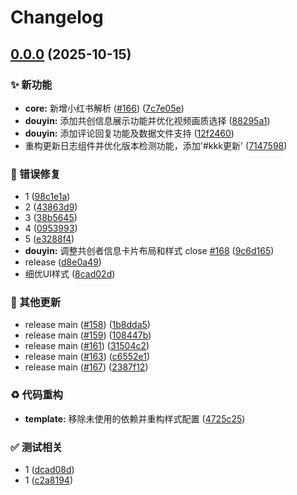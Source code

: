 # Changelog

## [0.0.0](https://github.com/ikenxuan/karin-plugin-kkk/compare/v1.2.0...v0.0.0) (2025-10-15)


### ✨ 新功能

* **core:** 新增小红书解析 ([#166](https://github.com/ikenxuan/karin-plugin-kkk/issues/166)) ([7c7e05e](https://github.com/ikenxuan/karin-plugin-kkk/commit/7c7e05e5765cff1f14030f3ab0f1fdd45c5032e3))
* **douyin:** 添加共创信息展示功能并优化视频画质选择 ([88295a1](https://github.com/ikenxuan/karin-plugin-kkk/commit/88295a1a319ec2006b2e74c70ef67bcae774a779))
* **douyin:** 添加评论回复功能及数据文件支持 ([12f2460](https://github.com/ikenxuan/karin-plugin-kkk/commit/12f24602bc7eb0bfe80cd4fd33ff35bcceac72bb))
* 重构更新日志组件并优化版本检测功能，添加'#kkk更新' ([7147598](https://github.com/ikenxuan/karin-plugin-kkk/commit/7147598c84c46d41aa4cf7b1a6fb1415105816ae))


### 🐛 错误修复

* 1 ([98c1e1a](https://github.com/ikenxuan/karin-plugin-kkk/commit/98c1e1a0da4f66d91fb0902999a7d42a3a8208c4))
* 2 ([43863d9](https://github.com/ikenxuan/karin-plugin-kkk/commit/43863d9912ac6a5d0672c4e3c723005f3616173a))
* 3 ([38b5645](https://github.com/ikenxuan/karin-plugin-kkk/commit/38b5645dc626e71324dba1dc7b4af170a412d275))
* 4 ([0953993](https://github.com/ikenxuan/karin-plugin-kkk/commit/095399328c52d71cdc6d92282cfd338f4601916a))
* 5 ([e3288f4](https://github.com/ikenxuan/karin-plugin-kkk/commit/e3288f4e423a42b27446d488bba4fd61c456dc78))
* **douyin:** 调整共创者信息卡片布局和样式 close [#168](https://github.com/ikenxuan/karin-plugin-kkk/issues/168) ([9c6d165](https://github.com/ikenxuan/karin-plugin-kkk/commit/9c6d16537148df729d21db38300a7ce8320c3c1b))
* release ([d8e0a49](https://github.com/ikenxuan/karin-plugin-kkk/commit/d8e0a49940f7c62d6ccf3f8127d4d4b4a3b18456))
* 细优UI样式 ([8cad02d](https://github.com/ikenxuan/karin-plugin-kkk/commit/8cad02d69a9873520151694ee8ee4758961d63f9))


### 🔧 其他更新

* release main ([#158](https://github.com/ikenxuan/karin-plugin-kkk/issues/158)) ([1b8dda5](https://github.com/ikenxuan/karin-plugin-kkk/commit/1b8dda52ebef23b59ccf51685b9fbc0f6bf04ae3))
* release main ([#159](https://github.com/ikenxuan/karin-plugin-kkk/issues/159)) ([108447b](https://github.com/ikenxuan/karin-plugin-kkk/commit/108447ba67ae7d300abc88fc5b60f79b8e61e7d3))
* release main ([#161](https://github.com/ikenxuan/karin-plugin-kkk/issues/161)) ([31504c2](https://github.com/ikenxuan/karin-plugin-kkk/commit/31504c255f7bf28c69b322f2dc8d92ba07ff385a))
* release main ([#163](https://github.com/ikenxuan/karin-plugin-kkk/issues/163)) ([c6552e1](https://github.com/ikenxuan/karin-plugin-kkk/commit/c6552e1ed2bd92a7f9e64bb4b62c492844b88193))
* release main ([#167](https://github.com/ikenxuan/karin-plugin-kkk/issues/167)) ([2387f12](https://github.com/ikenxuan/karin-plugin-kkk/commit/2387f127cba0cb415eb4dbe6831bf52a1415b672))


### ♻️ 代码重构

* **template:** 移除未使用的依赖并重构样式配置 ([4725c25](https://github.com/ikenxuan/karin-plugin-kkk/commit/4725c25cd5de7935fc542deacae35b82202c65ac))


### ✅ 测试相关

* 1 ([dcad08d](https://github.com/ikenxuan/karin-plugin-kkk/commit/dcad08d1dca54a36dc41fff8237c63bda1f6ec00))
* 1 ([c2a8194](https://github.com/ikenxuan/karin-plugin-kkk/commit/c2a819479991324582f99b8ae9de77ddd10b0332))
